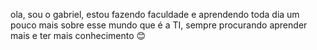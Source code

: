 ola, sou o gabriel, estou fazendo faculdade e aprendendo toda dia um pouco mais sobre esse mundo que é a TI, sempre procurando aprender mais e ter mais conhecimento 😊
